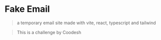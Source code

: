 # Fake Email
> a temporary email site made with vite, react, typescript and tailwind

> This is a challenge by Coodesh